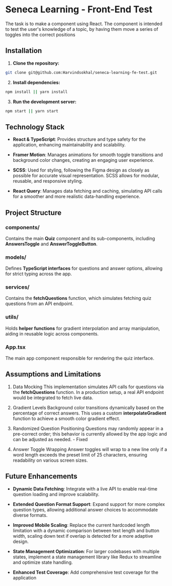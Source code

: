 # Seneca Learning - Front-End Test

The task is to make a component using React. The component is intended to test the user's knowledge of a topic, by having them move a series of toggles into the correct positions

## Installation

1. **Clone the repository:**

```bash
git clone git@github.com:Harvindsokhal/seneca-learning-fe-test.git
```

2. **Install dependencies:**

```bash
npm install || yarn install
```

3. **Run the development server:**

```bash
npm start || yarn start
```

## Technology Stack

- **React & TypeScript**: Provides structure and type safety for the application, enhancing maintainability and scalability.

- **Framer Motion**: Manages animations for smooth toggle transitions and background color changes, creating an engaging user experience.

- **SCSS**: Used for styling, following the Figma design as closely as possible for accurate visual representation. SCSS allows for modular, reusable, and responsive styling.

- **React Query**: Manages data fetching and caching, simulating API calls for a smoother and more realistic data-handling experience.

## Project Structure

### components/

Contains the main **Quiz** component and its sub-components, including **AnswersToggle** and **AnswerToggleButton**.

### models/

Defines **TypeScript interfaces** for questions and answer options, allowing for strict typing across the app.

### services/

Contains the **fetchQuestions** function, which simulates fetching quiz questions from an API endpoint.

### utils/

Holds **helper functions** for gradient interpolation and array manipulation, aiding in reusable logic across components.

### App.tsx

The main app component responsible for rendering the quiz interface.

## Assumptions and Limitations

1. Data Mocking
   This implementation simulates API calls for questions via the **fetchQuestions** function. In a production setup, a real API endpoint would be integrated to fetch live data.

2. Gradient Levels
   Background color transitions dynamically based on the percentage of correct answers. This uses a custom **interpolateGradient** function to achieve a smooth color gradient effect.

3. Randomized Question Positioning
   Questions may randomly appear in a pre-correct order; this behavior is currently allowed by the app logic and can be adjusted as needed. - Fixed

4. Answer Toggle Wrapping
   Answer toggles will wrap to a new line only if a word length exceeds the preset limit of 25 characters, ensuring readability on various screen sizes.

## Future Enhancements

- **Dynamic Data Fetching**: Integrate with a live API to enable real-time question loading and improve scalability.

- **Extended Question Format Support**: Expand support for more complex question types, allowing additional answer choices to accommodate diverse formats.

- **Improved Mobile Scaling**: Replace the current hardcoded length limitation with a dynamic comparison between text length and button width, scaling down text if overlap is detected for a more adaptive design.

- **State Management Optimization**: For larger codebases with multiple states, implement a state management library like Redux to streamline and optimize state handling.

- **Enhanced Test Coverage**: Add comprehensive test coverage for the application
